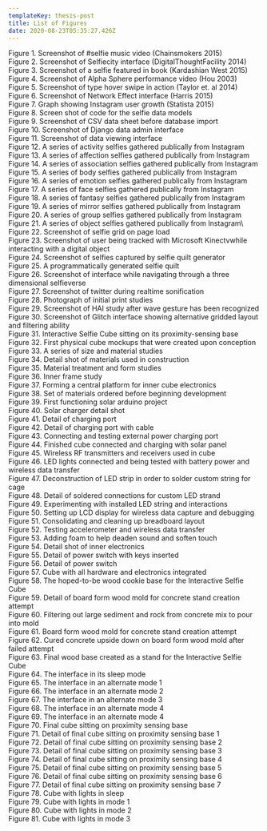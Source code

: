 ```yaml
---
templateKey: thesis-post
title: List of Figures
date: 2020-08-23T05:35:27.426Z
---
```

Figure 1. Screenshot of #selfie music video (Chainsmokers 2015)\
Figure 2. Screenshot of Selfiecity interface (DigitalThoughtFacility 2014)\
Figure 3. Screenshot of a selfie featured in book (Kardashian West 2015)\
Figure 4. Screenshot of Alpha Sphere performance video (Hou 2003)\
Figure 5. Screenshot of type hover swipe in action (Taylor et. al 2014)\
Figure 6. Screenshot of Network Effect interface (Harris 2015)\
Figure 7. Graph showing Instagram user growth (Statista 2015)\
Figure 8. Screen shot of code for the selfie data models\
Figure 9. Screenshot of CSV data sheet before database import\
Figure 10. Screenshot of Django data admin interface\
Figure 11. Screenshot of data viewing interface\
Figure 12. A series of activity selfies gathered publically from Instagram\
Figure 13. A series of affection selfies gathered publically from Instagram\
Figure 14. A series of association selfies gathered publically from Instagram\
Figure 15. A series of body selfies gathered publically from Instagram\
Figure 16. A series of emotion selfies gathered publically from Instagram\
Figure 17. A series of face selfies gathered publically from Instagram\
Figure 18. A series of fantasy selfies gathered publically from Instagram\
Figure 19. A series of mirror selfies gathered publically from Instagram\
Figure 20. A series of group selfies gathered publically from Instagram\
Figure 21. A series of object selfies gathered publically from Instagram\\
Figure 22. Screenshot of selfie grid on page load\
Figure 23. Screenshot of user being tracked with Microsoft Kinectvwhile interacting with a digital object\
Figure 24. Screenshot of selfies captured by selfie quilt generator\
Figure 25. A programmatically generated selfie quilt\
Figure 26. Screenshot of interface while navigating through a three dimensional selfieverse\
Figure 27. Screenshot of twitter during realtime sonification\
Figure 28. Photograph of initial print studies\
Figure 29. Screenshot of HAI study after wave gesture has been recognized\
Figure 30. Screenshot of Glitch interface showing alternative gridded layout and filtering ability\
Figure 31. Interactive Selfie Cube sitting on its proximity-sensing base\
Figure 32. First physical cube mockups that were created upon conception\
Figure 33. A series of size and material studies\
Figure 34. Detail shot of materials used in construction\
Figure 35. Material treatment and form studies\
Figure 36. Inner frame study\
Figure 37. Forming a central platform for inner cube electronics\
Figure 38. Set of materials ordered before beginning development\
Figure 39. First functioning solar arduino project\
Figure 40. Solar charger detail shot\
Figure 41. Detail of charging port\
Figure 42. Detail of charging port with cable\
Figure 43. Connecting and testing external power charging port\
Figure 44. Finished cube connected and charging with solar panel\
Figure 45. Wireless RF transmitters and receivers used in cube\
Figure 46. LED lights connected and being tested with battery power and wireless data transfer\
Figure 47. Deconstruction of LED strip in order to solder custom string for cage\
Figure 48. Detail of soldered connections for custom LED strand\
Figure 49. Experimenting with installed LED string and interactions\
Figure 50. Setting up LCD display for wireless data capture and debugging\
Figure 51. Consolidating and cleaning up breadboard layout\
Figure 52. Testing accelerometer and wireless data transfer\
Figure 53. Adding foam to help deaden sound and soften touch\
Figure 54. Detail shot of inner electronics\
Figure 55. Detail of power switch with keys inserted\
Figure 56. Detail of power switch\
Figure 57. Cube with all hardware and electronics integrated\
Figure 58. The hoped-to-be wood cookie base for the Interactive Selfie Cube\
Figure 59. Detail of board form wood mold for concrete stand creation attempt\
Figure 60. Filtering out large sediment and rock from concrete mix to pour into mold\
Figure 61. Board form wood mold for concrete stand creation attempt\
Figure 62. Cured concrete upside down on board form wood mold after failed attempt\
Figure 63. Final wood base created as a stand for the Interactive Selfie Cube\
Figure 64. The interface in its sleep mode\
Figure 65. The interface in an alternate mode 1\
Figure 66. The interface in an alternate mode 2\
Figure 67. The interface in an alternate mode 3\
Figure 68. The interface in an alternate mode 4\
Figure 69. The interface in an alternate mode 4\
Figure 70. Final cube sitting on proximity sensing base\
Figure 71. Detail of final cube sitting on proximity sensing base 1\
Figure 72. Detail of final cube sitting on proximity sensing base 2\
Figure 73. Detail of final cube sitting on proximity sensing base 3\
Figure 74. Detail of final cube sitting on proximity sensing base 4\
Figure 75. Detail of final cube sitting on proximity sensing base 5\
Figure 76. Detail of final cube sitting on proximity sensing base 6\
Figure 77. Detail of final cube sitting on proximity sensing base 7\
Figure 78. Cube with lights in sleep\
Figure 79. Cube with lights in mode 1\
Figure 80. Cube with lights in mode 2\
Figure 81. Cube with lights in mode 3
